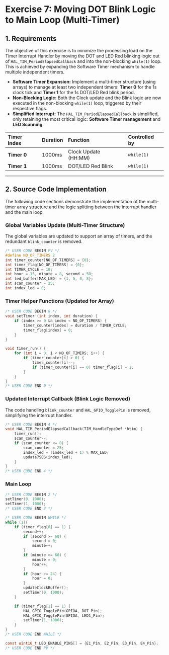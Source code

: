 # Exercise 7: Moving DOT Blink Logic to Main Loop (Multi-Timer)

## 1. Requirements

The objective of this exercise is to minimize the processing load on the Timer Interrupt Handler by moving the DOT and LED Red blinking logic out of `HAL_TIM_PeriodElapsedCallback` and into the non-blocking `while(1)` loop. This is achieved by expanding the Software Timer mechanism to handle multiple independent timers.

* **Software Timer Expansion:** Implement a multi-timer structure (using arrays) to manage at least two independent timers: **Timer 0** for the 1s clock tick and **Timer 1** for the 1s DOT/LED Red blink period.
* **Non-Blocking Logic:** Both the Clock update and the Blink logic are now executed in the non-blocking `while(1)` loop, triggered by their respective flags.
* **Simplified Interrupt:** The `HAL_TIM_PeriodElapsedCallback` is simplified, only retaining the most critical logic: **Software Timer management** and **LED Scanning**.

| Timer Index | Duration | Function | Controlled by |
| :--- | :--- | :--- | :--- |
| **Timer 0** | $1000\text{ms}$ | Clock Update (HH:MM) | `while(1)` |
| **Timer 1** | $1000\text{ms}$ | DOT/LED Red Blink | `while(1)` |

---

## 2. Source Code Implementation

The following code sections demonstrate the implementation of the multi-timer array structure and the logic splitting between the interrupt handler and the main loop.

### Global Variables Update (Multi-Timer Structure)

The global variables are updated to support an array of timers, and the redundant `blink_counter` is removed.

```c
/* USER CODE BEGIN PV */
#define NO_OF_TIMERS 2
int timer_counter[NO_OF_TIMERS] = {0};
int timer_flag[NO_OF_TIMERS] = {0};
int TIMER_CYCLE = 10;  
int hour = 15, minute = 8, second = 50;
int led_buffer[MAX_LED] = {1, 5, 0, 8}; 
int scan_counter = 25; 
int index_led = 0;
```
### Timer Helper Functions (Updated for Array)
```c
/* USER CODE BEGIN 0 */
void setTimer (int index, int duration) {
    if (index >= 0 && index < NO_OF_TIMERS) {
        timer_counter[index] = duration / TIMER_CYCLE;
        timer_flag[index] = 0;
    }
}

void timer_run() {
    for (int i = 0; i < NO_OF_TIMERS; i++) {
        if (timer_counter[i] > 0) {
            timer_counter[i]--; 
            if (timer_counter[i] == 0) timer_flag[i] = 1;
        }
    }
}
/* USER CODE END 0 */
```
### Updated Interrupt Callback (Blink Logic Removed) 
The code handling `blink_counter` and `HAL_GPIO_TogglePin` is removed, simplifying the interrupt handler.
```c
/* USER CODE BEGIN 4 */
void HAL_TIM_PeriodElapsedCallback(TIM_HandleTypeDef *htim) {
    timer_run();  
    scan_counter--;
    if (scan_counter <= 0) {
        scan_counter = 25; 
        index_led = (index_led + 1) % MAX_LED;
        update7SEG(index_led);
    }
}
/* USER CODE END 4 */
```
### Main Loop
```c
/* USER CODE BEGIN 2 */
setTimer(0, 1000); 
setTimer(1, 1000); 
/* USER CODE END 2 */

/* USER CODE BEGIN WHILE */
while (1){
    if (timer_flag[0] == 1) {
        second++; 
        if (second >= 60) {
            second = 0;
            minute++;
        }
        if (minute >= 60) {
            minute = 0;
            hour++;
        }
        if (hour >= 24) {
            hour = 0;
        }
        updateClockBuffer();
        setTimer(0, 1000);  
    }

    if (timer_flag[1] == 1) {
        HAL_GPIO_TogglePin(GPIOA, DOT_Pin);
        HAL_GPIO_TogglePin(GPIOA, LED1_Pin);
        setTimer(1, 1000);  
    }
}
/* USER CODE END WHILE */

const uint16_t LED_ENABLE_PINS[] = {E1_Pin, E2_Pin, E3_Pin, E4_Pin};
/* USER CODE END PV */
